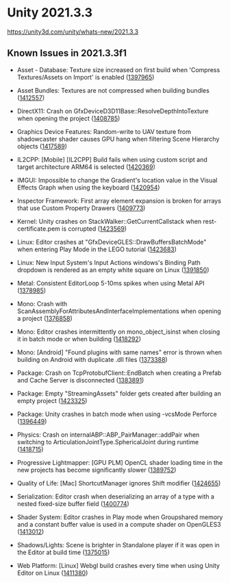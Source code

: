 # Unity 2021.3.3
https://unity3d.com/unity/whats-new/2021.3.3

## Known Issues in 2021.3.3f1

<ul>
<li><p>Asset - Database: Texture size increased on first build when 'Compress Textures/Assets on Import' is enabled (<a href="https://issuetracker.unity3d.com/issues/texture-size-increased-on-first-build-when-compress-textures-slash-assets-on-import-is-enabled">1397965</a>)</p></li>
<li><p>Asset Bundles: Textures are not compressed when building bundles (<a href="https://issuetracker.unity3d.com/issues/textures-not-compressed-when-building-bundles">1412557</a>)</p></li>
<li><p>DirectX11: Crash on GfxDeviceD3D11Base::ResolveDepthIntoTexture when opening the project (<a href="https://issuetracker.unity3d.com/issues/crash-on-gfxdeviced3d11base-resolvedepthintotexture-when-opening-the-project">1408785</a>)</p></li>
<li><p>Graphics Device Features: Random-write to UAV texture from shadowcaster shader causes GPU hang when filtering Scene Hierarchy objects (<a href="https://issuetracker.unity3d.com/issues/random-write-to-uav-texture-from-shadowcaster-shader-causes-gpu-hang-when-filtering-scene-hierarchy-objects">1417589</a>)</p></li>
<li><p>IL2CPP: [Mobile] [IL2CPP] Build fails when using custom script and target architecture ARM64 is selected (<a href="https://issuetracker.unity3d.com/issues/mobile-il2cpp-build-fails-when-using-custom-script-and-target-architecture-arm64-is-selected">1420369</a>)</p></li>
<li><p>IMGUI: Impossible to change the Gradient's location value in the Visual Effects Graph when using the keyboard (<a href="https://issuetracker.unity3d.com/issues/impossible-to-change-the-gradients-location-value-in-the-visual-effects-graph-when-using-the-keyboard">1420954</a>)</p></li>
<li><p>Inspector Framework: First array element expansion is broken for arrays that use Custom Property Drawers (<a href="https://issuetracker.unity3d.com/issues/first-array-element-expansion-is-broken-for-arrays-that-use-custom-property-drawers">1409773</a>)</p></li>
<li><p>Kernel: Unity crashes on StackWalker::GetCurrentCallstack when rest-certificate.pem is corrupted (<a href="https://issuetracker.unity3d.com/issues/unity-crashes-on-stackwalker-getcurrentcallstack-when-rest-certificate-dot-pem-is-corrupted">1423569</a>)</p></li>
<li><p>Linux:  Editor crashes at "GfxDeviceGLES::DrawBuffersBatchMode" when entering Play Mode in the LEGO tutorial (<a href="https://issuetracker.unity3d.com/issues/linux-editor-crashes-at-gfxdevicegles-drawbuffersbatchmode-when-entering-play-mode-in-the-lego-tutorial">1423683</a>)</p></li>
<li><p>Linux: New Input System's Input Actions windows's Binding Path dropdown is rendered as an empty white square on Linux (<a href="https://issuetracker.unity3d.com/issues/new-input-systems-input-actions-windowss-binding-path-dropdown-is-rendered-as-an-empty-white-square-on-linux">1391850</a>)</p></li>
<li><p>Metal: Consistent EditorLoop 5-10ms spikes when using Metal API (<a href="https://issuetracker.unity3d.com/issues/consistent-gfx-dot-waitforpresentongfxthread-5-10ms-spikes-when-using-metal-api">1378985</a>)</p></li>
<li><p>Mono: Crash with ScanAssemblyForAttributesAndInterfaceImplementations when opening a project (<a href="https://issuetracker.unity3d.com/issues/crash-with-scanassemblyforattributesandinterfaceimplementations-when-opening-a-project">1376858</a>)</p></li>
<li><p>Mono: Editor crashes intermittently on mono_object_isinst when closing it in batch mode or when building (<a href="https://issuetracker.unity3d.com/issues/editor-crashes-intermittently-on-mono-object-isinst-when-closing-it-in-batch-mode-or-when-building">1418292</a>)</p></li>
<li><p>Mono: [Android] "Found plugins with same names" error is thrown when building on Android with duplicate .dll files (<a href="https://issuetracker.unity3d.com/issues/found-plugins-with-same-names-error-is-thrown-for-the-microsoft-extensions-logging-package-when-building-on-android-platform">1373388</a>)</p></li>
<li><p>Package: Crash on TcpProtobufClient::EndBatch when creating a Prefab and Cache Server is disconnected (<a href="https://issuetracker.unity3d.com/issues/crash-on-tcpprotobufclient-endbatch-when-creating-a-prefab-and-cache-server-is-disconnected">1383891</a>)</p></li>
<li><p>Package: Empty "StreamingAssets" folder gets created after building an empty project (<a href="https://issuetracker.unity3d.com/issues/empty-streamingassets-folder-gets-created-after-building-an-empty-project">1423325</a>)</p></li>
<li><p>Package: Unity crashes in batch mode when using -vcsMode Perforce (<a href="https://issuetracker.unity3d.com/issues/unity-crashes-in-batch-mode-when-using-vcsmode-perforce">1396449</a>)</p></li>
<li><p>Physics: Crash on internalABP::ABP_PairManager::addPair when switching to ArticulationJointType.SphericalJoint during runtime (<a href="https://issuetracker.unity3d.com/issues/crash-on-internalabp-abp-pairmanager-addpair-when-switching-to-articulationjointtype-dot-sphericaljoint-during-runtime">1418715</a>)</p></li>
<li><p>Progressive Lightmapper: [GPU PLM] OpenCL shader loading time in the new projects has become significantly slower (<a href="https://issuetracker.unity3d.com/issues/gpu-plm-opencl-shader-loading-time-in-the-new-projects-has-become-significantly-slower">1389752</a>)</p></li>
<li><p>Quality of Life: [Mac] ShortcutManager ignores Shift modifier (<a href="https://issuetracker.unity3d.com/issues/mac-shortcutmanager-ignores-shift-control-and-option-modifiers">1424655</a>)</p></li>
<li><p>Serialization: Editor crash when deserializing an array of a type with a nested fixed-size buffer field (<a href="https://issuetracker.unity3d.com/issues/editor-crash-when-deserializing-an-array-of-a-type-with-a-nested-fixed-size-buffer-field">1400774</a>)</p></li>
<li><p>Shader System: Editor crashes in Play mode when Groupshared memory and a constant buffer value is used in a compute shader on OpenGLES3 (<a href="https://issuetracker.unity3d.com/issues/editor-crashes-in-play-mode-when-groupshared-memory-and-a-constant-buffer-value-is-used-in-a-compute-shader-on-opengles3">1413012</a>)</p></li>
<li><p>Shadows/Lights: Scene is brighter in Standalone player if it was open in the Editor at build time (<a href="https://issuetracker.unity3d.com/issues/scene-is-brighter-in-standalone-player-if-it-was-open-in-the-editor-at-build-time">1375015</a>)</p></li>
<li><p>Web Platform: [Linux] Webgl build crashes every time when using Unity Editor on Linux (<a href="https://issuetracker.unity3d.com/issues/linux-webgl-build-crashes-every-time-when-using-unity-editor-on-linux">1411380</a>)</p></li>
</ul>
